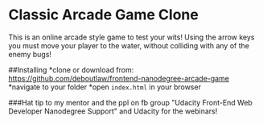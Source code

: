 # Classic Arcade Game Clone
This is an online arcade style game  to test your wits! Using the arrow keys you must move your player to the water, without colliding with any of the  enemy bugs!

##Installing
*clone or download from: https://github.com/deboutlaw/frontend-nanodegree-arcade-game
*navigate to your folder
*open `index.html` in your browser


###Hat tip to my mentor and the ppl on fb group "Udacity Front-End Web Developer Nanodegree Support" and Udacity for the webinars!
